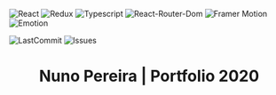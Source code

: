 ![React](https://img.shields.io/github/package-json/dependency-version/NunoCPNP/Portfolio-2020-WiP/react?filename=package.json)
![Redux](https://img.shields.io/github/package-json/dependency-version/NunoCPNP/Portfolio-2020-WiP/redux?filename=package.json)
![Typescript](https://img.shields.io/badge/typescript-%5E3.7.2-blue)
![React-Router-Dom](https://img.shields.io/github/package-json/dependency-version/NunoCPNP/Portfolio-2020-WiP/react-router-dom?filename=package.json)
![Framer Motion](https://img.shields.io/github/package-json/dependency-version/NunoCPNP/Portfolio-2020-WiP/framer-motion?filename=package.json)
![Emotion](https://img.shields.io/github/package-json/dependency-version/NunoCPNP/Portfolio-2020-WiP/@emotion/styled?filename=package.json&label=emotion)

![LastCommit](https://img.shields.io/github/last-commit/nunocpnp/Portfolio-2020-WiP)
![Issues](https://img.shields.io/github/issues/NunoCPNP/Portfolio-2020-WiP)

<h1 align="center">
  Nuno Pereira | Portfolio 2020
</h1>
